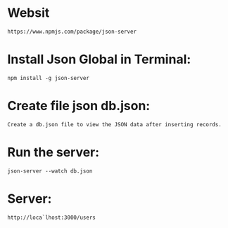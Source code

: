 # Websit 
    https://www.npmjs.com/package/json-server
# Install Json Global in Terminal:
    npm install -g json-server
# Create file json db.json:
    Create a db.json file to view the JSON data after inserting records.
# Run the server: 
    json-server --watch db.json

# Server: 
    http://loca`lhost:3000/users